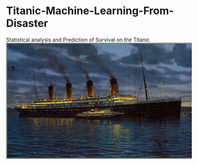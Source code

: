 # Titanic-Machine-Learning-From-Disaster
Statistical analysis and Prediction of Survival on the Titanic
![alt text](https://github.com/ravimaurya1/Titanic-Machine-Learning-From-Disaster/blob/master/all/titanic.jpg)
